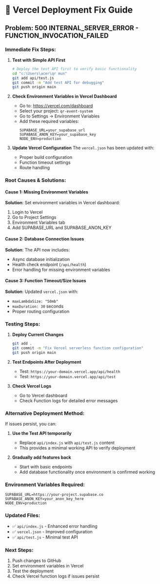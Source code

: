 # 🚨 Vercel Deployment Fix Guide

## Problem: 500 INTERNAL_SERVER_ERROR - FUNCTION_INVOCATION_FAILED

### Immediate Fix Steps:

1. **Test with Simple API First**
   ```bash
   # Deploy the test API first to verify basic functionality
   cd "c:\Users\acer\qr mun"
   git add api/test.js
   git commit -m "Add test API for debugging"
   git push origin main
   ```

2. **Check Environment Variables in Vercel Dashboard**
   - Go to: https://vercel.com/dashboard
   - Select your project: `qr-event-system`
   - Go to Settings → Environment Variables
   - Add these required variables:
     ```
     SUPABASE_URL=your_supabase_url
     SUPABASE_ANON_KEY=your_supabase_key
     NODE_ENV=production
     ```

3. **Update Vercel Configuration**
   The `vercel.json` has been updated with:
   - Proper build configuration
   - Function timeout settings
   - Route handling

### Root Causes & Solutions:

#### Cause 1: Missing Environment Variables
**Solution**: Set environment variables in Vercel dashboard:
1. Login to Vercel
2. Go to Project Settings
3. Environment Variables tab
4. Add SUPABASE_URL and SUPABASE_ANON_KEY

#### Cause 2: Database Connection Issues
**Solution**: The API now includes:
- Async database initialization
- Health check endpoint (`/api/health`)
- Error handling for missing environment variables

#### Cause 3: Function Timeout/Size Issues
**Solution**: Updated `vercel.json` with:
- `maxLambdaSize: "50mb"`
- `maxDuration: 30` seconds
- Proper routing configuration

### Testing Steps:

1. **Deploy Current Changes**
   ```bash
   git add .
   git commit -m "Fix Vercel serverless function configuration"
   git push origin main
   ```

2. **Test Endpoints After Deployment**
   - Test: `https://your-domain.vercel.app/api/health`
   - Test: `https://your-domain.vercel.app/api/test`

3. **Check Vercel Logs**
   - Go to Vercel dashboard
   - Check Function logs for detailed error messages

### Alternative Deployment Method:

If issues persist, you can:

1. **Use the Test API temporarily**
   - Replace `api/index.js` with `api/test.js` content
   - This provides a minimal working API to verify deployment

2. **Gradually add features back**
   - Start with basic endpoints
   - Add database functionality once environment is confirmed working

### Environment Variables Required:
```
SUPABASE_URL=https://your-project.supabase.co
SUPABASE_ANON_KEY=your_anon_key_here
NODE_ENV=production
```

### Updated Files:
- ✅ `api/index.js` - Enhanced error handling
- ✅ `vercel.json` - Improved configuration
- ✅ `api/test.js` - Minimal test API

### Next Steps:
1. Push changes to GitHub
2. Set environment variables in Vercel
3. Test the deployment
4. Check Vercel function logs if issues persist
